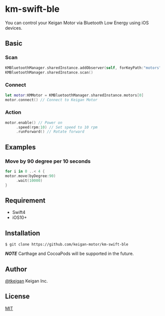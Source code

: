 # km-swift-ble

You can control your Keigan Motor via Bluetooth Low Energy using iOS devices.

## Basic
### Scan
```swift
KMBluetoothManager.sharedInstance.addObserver(self, forKeyPath:"motors", options: .new, context:nil)
KMBluetoothManager.sharedInstance.scan()
```
### Connect
```swift
let motor:KMMotor = KMBluetoothManager.sharedInstance.motors[0]
motor.connect() // Connect to Keigan Motor
```
### Action
```swift
motor.enable() // Power on
     .speed(rpm:10) // Set speed to 10 rpm
     .runForward() // Rotate forward
```

## Examples
### Move by 90 degree per 10 seconds
```swift
for i in 0 ..< 4 {
motor.move(byDegree:90)
     .wait(10000)
}
```

## Requirement

- Swift4
- iOS10+

## Installation

    $ git clone https://github.com/keigan-motor/km-swift-ble
   
***NOTE***
Carthage and CocoaPods will be supported in the future.

## Author

[@tkeigan](https://twitter.com/tkeigan)
Keigan Inc.

## License

[MIT](http://b4b4r07.mit-license.org)
